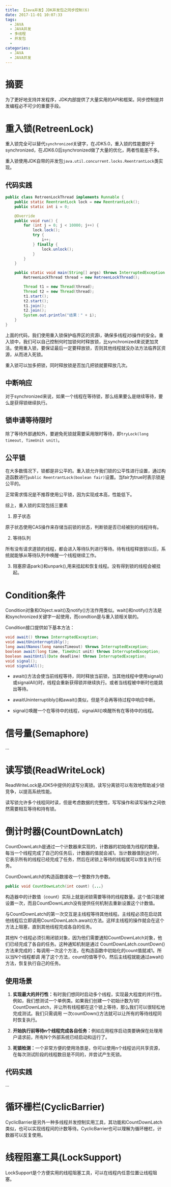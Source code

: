```yaml
---
title: 【Java并发】JDK并发包之同步控制(6)
date: 2017-11-01 10:07:33
tags:
  - JAVA
  - JAVA并发
  - 多线程
  - 并发包
  -
categories:
  - JAVA
  - JAVA并发
---
```

# 摘要

为了更好地支持并发程序，JDK内部提供了大量实用的API和框架。同步控制是并发编程必不可少的重要手段。

# 重入锁(RetreenLock)

重入锁完全可以替代``synchronized``关键字，在JDK5.0，重入锁的性能要好于synchronized，在JDK6.0后synchronized做了大量的优化，两者性能差不多。

<!-- more -->

重入锁使用JDK自带的并发包``java.util.concurrent.locks.ReentrantLock``类实现。

## 代码实践
```java
public class RetreenLockThread implements Runnable {
	public static ReentrantLock lock = new ReentrantLock();
	public static int i = 0;

	@Override
	public void run() {
		for (int j = 0; j < 10000; j++) {
			lock.lock();
			try {
				i++;
			} finally {
				lock.unlock();
			}
		}
	}

	public static void main(String[] args) throws InterruptedException {
		RetreenLockThread thread = new RetreenLockThread();

		Thread t1 = new Thread(thread);
		Thread t2 = new Thread(thread);
		t1.start();
		t2.start();
		t1.join();
		t2.join();
		System.out.println("结果：" + i);
	}
}
```

上面的代码，我们使用重入锁保护临界区的资源i，确保多线程对i操作的安全。重入锁中，我们可以自己控制何时加锁何时释放锁，比synchronized来说更加灵活。使用重入锁，要保证最后一定要释放锁，否则其他线程就没办法方法临界区资源，从而进入死锁。

重入锁可以加多把锁，同时释放锁是否加几把锁就要释放几次。

## 中断响应

对于synchronized来说，如果一个线程在等待锁，那么结果要么是继续等待，要么是获得锁继续执行。

## 锁申请等待限时

除了等待外部通知外，要避免死锁就需要采用限时等待，即``tryLock(long timeout, TimeUnit unit)``。

## 公平锁

在大多数情况下，锁都是非公平的。重入锁允许我们锁的公平性进行设置，通过构造函数进行``public ReentrantLock(boolean fair)``设置。当fair为true时表示锁是公平的。

正常需求情况是不推荐使用公平锁，因为实现成本高，性能低下。

综上，重入锁的实现包括三要素

1. 原子状态

  原子状态使用CAS操作来存储当前锁的状态，判断锁是否已经被别的线程持有。

2. 等待队列

  所有没有请求道锁的线程，都会进入等待队列进行等待。待有线程释放锁以后，系统就能够从等待队列中唤醒一个线程继续工作。

3. 阻塞原语park()和unpark(),用来挂起和恢复线程。没有得到锁的线程会被挂起。

# Condition条件

Condition对象和Object.wait()及notify()方法作用类似。wait()和notify()方法是和synchronized关键字一起使用，而condtion是与重入锁相关联的。

Condition接口提供如下基本方法：
```java
void await() throws InterruptedException;
void awaitUninterruptibly();
long awaitNanos(long nanosTimeout) throws InterruptedException;
boolean await(long time, TimeUnit unit) throws InterruptedException;
boolean awaitUntil(Date deadline) throws InterruptedException;
void signal();
void signalAll();
```

* await()方法会使当前线程等待，同时释放当前锁，当其他线程中使用signal()或signalAll()时，线程会重新获得锁并继续执行。或者当线程被中断时也能跳出等待。

* awaitUninterruptibly()和await()类似，但是不会再等待过程中响应中断。

* signal()唤醒一个在等待中的线程，signalAll()唤醒所有在等待中的线程。


# 信号量(Semaphore)

...

# 读写锁(ReadWriteLock)

ReadWriteLock是JDK5中提供的读写分离锁。读写分离锁可以有效地帮助减少锁竞争，以提高系统性能。

读写锁允许多个线程同时读，但是考虑数据的完整性，写写操作和读写操作之间依然需要相互等待和持有锁。

# 倒计时器(CountDownLatch)

CountDownLatch是通过一个计数器来实现的，计数器的初始值为线程的数量。每当一个线程完成了自己的任务后，计数器的值就会减1。当计数器值到达0时，它表示所有的线程已经完成了任务，然后在闭锁上等待的线程就可以恢复执行任务。

CountDownLatch的构造函数接收一个整数作为参数。
```java
public void CountDownLatch(int count) {...}
```

构造器中的计数值（count）实际上就是闭锁需要等待的线程数量。这个值只能被设置一次，而且CountDownLatch没有提供任何机制去重新设置这个计数值。

与CountDownLatch的第一次交互是主线程等待其他线程。主线程必须在启动其他线程后立即调用CountDownLatch.await()方法。这样主线程的操作就会在这个方法上阻塞，直到其他线程完成各自的任务。

其他N 个线程必须引用闭锁对象，因为他们需要通知CountDownLatch对象，他们已经完成了各自的任务。这种通知机制是通过 CountDownLatch.countDown()方法来完成的；每调用一次这个方法，在构造函数中初始化的count值就减1。所以当N个线程都调 用了这个方法，count的值等于0，然后主线程就能通过await()方法，恢复执行自己的任务。

## 使用场景

1. <Strong>实现最大的并行性：</Strong>有时我们想同时启动多个线程，实现最大程度的并行性。例如，我们想测试一个单例类。如果我们创建一个初始计数为1的CountDownLatch，并让所有线程都在这个锁上等待，那么我们可以很轻松地完成测试。我们只需调用 一次countDown()方法就可以让所有的等待线程同时恢复执行。

2. <Strong>开始执行前等待n个线程完成各自任务：</Strong>例如应用程序启动类要确保在处理用户请求前，所有N个外部系统已经启动和运行了。

3. <Strong>死锁检测：</Strong>一个非常方便的使用场景是，你可以使用n个线程访问共享资源，在每次测试阶段的线程数目是不同的，并尝试产生死锁。
## 代码实践

...


# 循环栅栏(CyclicBarrier)

CyclicBarrier是另外一种多线程并发控制实用工具，其功能和CountDownLatch类似，也可以实现线程间的计数等待。CyclicBarrier也可以理解为循环栅栏，计数器可以反复使用。


# 线程阻塞工具(LockSupport)

LockSupport是个方便实用的线程阻塞工具，可以在线程内任意位置让线程阻塞。
